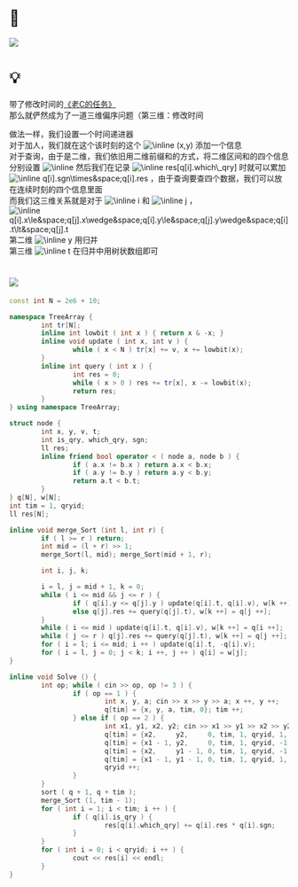 # 🔗
<a href="https://www.luogu.com.cn/problem/P4390"><img src="https://s2.loli.net/2022/01/08/2rqsQxUKJlPb3oM.png"></a>

# 💡
带了修改时间的[《老C的任务》](https://github.com/Chivas-Regal/ACM/blob/main/Code/%E7%A6%BB%E7%BA%BF%E7%AE%97%E6%B3%95/%E5%A4%9A%E7%BB%B4%E5%81%8F%E5%BA%8F/%E4%BA%8C%E7%BB%B4%E5%81%8F%E5%BA%8F/AcWing2849_%E8%80%81C%E7%9A%84%E4%BB%BB%E5%8A%A1.md)  
那么就俨然成为了一道三维偏序问题（第三维：修改时间  
  
做法一样，我们设置一个时间递进器  
对于加人，我们就在这个该时刻的这个  <img src="https://latex.codecogs.com/svg.image?\inline&space;(x,y)" title="\inline (x,y)" /> 添加一个信息  
对于查询，由于是二维，我们依旧用二维前缀和的方式，将二维区间和的四个信息分别设置  <img src="https://latex.codecogs.com/svg.image?\inline&space;\pm1" title="\inline " /> 然后我们在记录  <img src="https://latex.codecogs.com/svg.image?\inline&space;res[q[i].which\_qry]" title="\inline res[q[i].which\_qry]" /> 时就可以累加  <img src="https://latex.codecogs.com/svg.image?\inline&space;q[i].sgn\times&space;q[i].res" title="\inline q[i].sgn\times&space;q[i].res" /> ，由于查询要查四个数据，我们可以放在连续时刻的四个信息里面  
而我们这三维关系就是对于  <img src="https://latex.codecogs.com/svg.image?\inline&space;i" title="\inline i" /> 和  <img src="https://latex.codecogs.com/svg.image?\inline&space;j" title="\inline j" /> ， <img src="https://latex.codecogs.com/svg.image?\inline&space;q[i].x\le&space;q[j].x\wedge&space;q[i].y\le&space;q[j].y\wedge&space;q[i].t<q[j].t" title="\inline q[i].x\le&space;q[j].x\wedge&space;q[i].y\le&space;q[j].y\wedge&space;q[i].t\lt&space;q[j].t" />   
第二维  <img src="https://latex.codecogs.com/svg.image?\inline&space;y" title="\inline y" /> 用归并  
第三维  <img src="https://latex.codecogs.com/svg.image?\inline&space;t" title="\inline t" /> 在归并中用树状数组即可  


# <img src="https://img-blog.csdnimg.cn/20210713144601841.png" >
```cpp
const int N = 2e6 + 10;

namespace TreeArray {
        int tr[N];
        inline int lowbit ( int x ) { return x & -x; }
        inline void update ( int x, int v ) {
                while ( x < N ) tr[x] += v, x += lowbit(x);
        }
        inline int query ( int x ) {
                int res = 0;
                while ( x > 0 ) res += tr[x], x -= lowbit(x);
                return res;
        }
} using namespace TreeArray;

struct node {
        int x, y, v, t;
        int is_qry, which_qry, sgn;
        ll res;
        inline friend bool operator < ( node a, node b ) {
                if ( a.x != b.x ) return a.x < b.x;
                if ( a.y != b.y ) return a.y < b.y;
                return a.t < b.t;
        }
} q[N], w[N];
int tim = 1, qryid;
ll res[N];

inline void merge_Sort (int l, int r) {
        if ( l >= r ) return;
        int mid = (l + r) >> 1;
        merge_Sort(l, mid); merge_Sort(mid + 1, r);

        int i, j, k;

        i = l, j = mid + 1, k = 0;
        while ( i <= mid && j <= r ) {
                if ( q[i].y <= q[j].y ) update(q[i].t, q[i].v), w[k ++] = q[i ++];
                else q[j].res += query(q[j].t), w[k ++] = q[j ++];
        }
        while ( i <= mid ) update(q[i].t, q[i].v), w[k ++] = q[i ++];
        while ( j <= r ) q[j].res += query(q[j].t), w[k ++] = q[j ++];
        for ( i = l; i <= mid; i ++ ) update(q[i].t, -q[i].v);
        for ( i = l, j = 0; j < k; i ++, j ++ ) q[i] = w[j];
}

inline void Solve () {
        int op; while ( cin >> op, op != 3 ) {
                if ( op == 1 ) {
                        int x, y, a; cin >> x >> y >> a; x ++, y ++;
                        q[tim] = {x, y, a, tim, 0}; tim ++;
                } else if ( op == 2 ) {
                        int x1, y1, x2, y2; cin >> x1 >> y1 >> x2 >> y2; x1 ++, y1 ++, x2 ++, y2 ++;
                        q[tim] = {x2,     y2,     0, tim, 1, qryid, 1,  0}; tim ++;
                        q[tim] = {x1 - 1, y2,     0, tim, 1, qryid, -1, 0}; tim ++;
                        q[tim] = {x2,     y1 - 1, 0, tim, 1, qryid, -1, 0}; tim ++;
                        q[tim] = {x1 - 1, y1 - 1, 0, tim, 1, qryid, 1,  0}; tim ++;
                        qryid ++;
                }
        } 
        sort ( q + 1, q + tim ); 
        merge_Sort (1, tim - 1);
        for ( int i = 1; i < tim; i ++ ) {
                if ( q[i].is_qry ) {
                        res[q[i].which_qry] += q[i].res * q[i].sgn;
                }
        }
        for ( int i = 0; i < qryid; i ++ ) {
                cout << res[i] << endl;
        }
}
```

